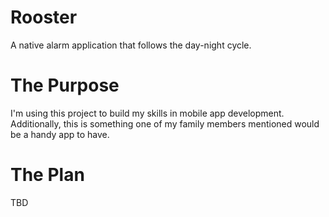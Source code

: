 # Rooster
A native alarm application that follows the day-night cycle.

# The Purpose
I'm using this project to build my skills in mobile app development.
Additionally, this is something one of my family members mentioned would be a handy app to have.

# The Plan
TBD
